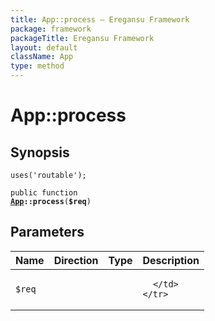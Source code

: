 ```yaml
---
title: App::process — Eregansu Framework
package: framework
packageTitle: Eregansu Framework
layout: default
className: App
type: method
---
```


# App::process

## Synopsis

<code>uses('routable');</code>

<code>public function <b><a href="App">App</a>::process</b>(<b>$req</b>)</code>

## Parameters

<table>
  <thead>
    <tr>
      <th>Name</th>
      <th>Direction</th>
      <th>Type</th>
      <th>Description</th>
    </tr>
  </thead>
  <tbody>
    <tr>
      <td><code>$req</code>
      <td><i></i></td>
      <td></td>
      <td>

      </td>
    </tr>
  </tbody>
</table>

